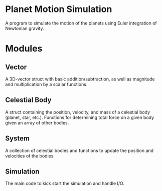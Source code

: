 # Planet Motion Simulation

A program to simulate the motion of the planets using Euler integration of Newtonian gravity.

# Modules
## Vector
A 3D-vector struct with basic addition/subtraction, as well as magnitude and multiplication by a scalar functions.

## Celestial Body
A struct containing the position, velocity, and mass of a celestial body (planet, star, etc.).
Functions for determining total force on a given body given an array of other bodies.

## System
A collection of celestial bodies and functions to update the position and velocities of the bodies.

## Simulation
The main code to kick start the simulation and handle I/O.
